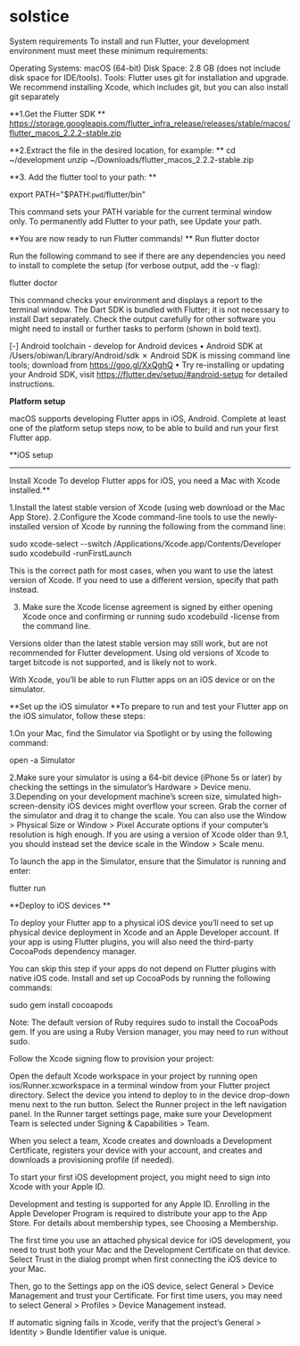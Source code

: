 # solstice

System requirements
To install and run Flutter, your development environment must meet these minimum requirements:

Operating Systems: macOS (64-bit)
Disk Space: 2.8 GB (does not include disk space for IDE/tools).
Tools: Flutter uses git for installation and upgrade. We recommend installing Xcode, which includes git, but you can also install git separately

**1.Get the Flutter SDK
**
https://storage.googleapis.com/flutter_infra_release/releases/stable/macos/flutter_macos_2.2.2-stable.zip


**2.Extract the file in the desired location, for example:
**
cd ~/development
unzip ~/Downloads/flutter_macos_2.2.2-stable.zip


**3. Add the flutter tool to your path:
**

export PATH="$PATH:`pwd`/flutter/bin"

This command sets your PATH variable for the current terminal window only. To permanently add Flutter to your path, see Update your path.

**You are now ready to run Flutter commands!
**
Run flutter doctor

Run the following command to see if there are any dependencies you need to install to complete the setup (for verbose output, add the -v flag):

flutter doctor


This command checks your environment and displays a report to the terminal window. The Dart SDK is bundled with Flutter; it is not necessary to install Dart separately. Check the output carefully for other software you might need to install or further tasks to perform (shown in bold text).

[-] Android toolchain - develop for Android devices
    • Android SDK at /Users/obiwan/Library/Android/sdk
    ✗ Android SDK is missing command line tools; download from https://goo.gl/XxQghQ
    • Try re-installing or updating your Android SDK,
      visit https://flutter.dev/setup/#android-setup for detailed instructions.
      
**Platform setup**

macOS supports developing Flutter apps in iOS, Android. Complete at least one of the platform setup steps now, to be able to build and run your first Flutter app.


**iOS setup
****
Install Xcode
To develop Flutter apps for iOS, you need a Mac with Xcode installed.**

1.Install the latest stable version of Xcode (using web download or the Mac App Store).
2.Configure the Xcode command-line tools to use the newly-installed version of Xcode by running the following from the command line:

sudo xcode-select --switch /Applications/Xcode.app/Contents/Developer
sudo xcodebuild -runFirstLaunch


This is the correct path for most cases, when you want to use the latest version of Xcode. If you need to use a different version, specify that path instead.

3. Make sure the Xcode license agreement is signed by either opening Xcode once and confirming or running sudo xcodebuild -license from the command line.


Versions older than the latest stable version may still work, but are not recommended for Flutter development. Using old versions of Xcode to target bitcode is not supported, and is likely not to work.

With Xcode, you’ll be able to run Flutter apps on an iOS device or on the simulator.

**Set up the iOS simulator
**To prepare to run and test your Flutter app on the iOS simulator, follow these steps:

1.On your Mac, find the Simulator via Spotlight or by using the following command:

open -a Simulator

2.Make sure your simulator is using a 64-bit device (iPhone 5s or later) by checking the settings in the simulator’s Hardware > Device menu.
3.Depending on your development machine’s screen size, simulated high-screen-density iOS devices might overflow your screen. Grab the corner of the simulator and drag it to change the scale. You can also use the Window > Physical Size or Window > Pixel Accurate options if your computer’s resolution is high enough.
If you are using a version of Xcode older than 9.1, you should instead set the device scale in the Window > Scale menu.

To launch the app in the Simulator, ensure that the Simulator is running and enter:

flutter run

**Deploy to iOS devices
**


To deploy your Flutter app to a physical iOS device you’ll need to set up physical device deployment in Xcode and an Apple Developer account. If your app is using Flutter plugins, you will also need the third-party CocoaPods dependency manager.

You can skip this step if your apps do not depend on Flutter plugins with native iOS code. Install and set up CocoaPods by running the following commands:

sudo gem install cocoapods


 Note: The default version of Ruby requires sudo to install the CocoaPods gem. If you are using a Ruby Version manager, you may need to run without sudo.


Follow the Xcode signing flow to provision your project:

Open the default Xcode workspace in your project by running open ios/Runner.xcworkspace in a terminal window from your Flutter project directory.
Select the device you intend to deploy to in the device drop-down menu next to the run button.
Select the Runner project in the left navigation panel.
In the Runner target settings page, make sure your Development Team is selected under Signing & Capabilities > Team.

When you select a team, Xcode creates and downloads a Development Certificate, registers your device with your account, and creates and downloads a provisioning profile (if needed).

To start your first iOS development project, you might need to sign into Xcode with your Apple ID.

Development and testing is supported for any Apple ID. Enrolling in the Apple Developer Program is required to distribute your app to the App Store. For details about membership types, see Choosing a Membership.

The first time you use an attached physical device for iOS development, you need to trust both your Mac and the Development Certificate on that device. Select Trust in the dialog prompt when first connecting the iOS device to your Mac.


Then, go to the Settings app on the iOS device, select General > Device Management and trust your Certificate. For first time users, you may need to select General > Profiles > Device Management instead.

If automatic signing fails in Xcode, verify that the project’s General > Identity > Bundle Identifier value is unique.

